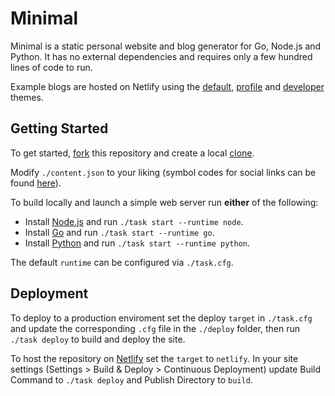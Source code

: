 # Minimal

Minimal is a static personal website and blog generator for Go, Node.js and Python. It has no external dependencies and requires only a few hundred lines of code to run.

Example blogs are hosted on Netlify using the [default](https://lutzroeder.github.io/minimal/default), [profile](https://lutzroeder.github.io/minimal/profile) and [developer](https://lutzroeder.github.io/minimal/developer) themes.

## Getting Started

To get started, [fork](https://help.github.com/articles/fork-a-repo) this repository and create a local [clone](https://help.github.com/articles/cloning-a-repository).

Modify `./content.json` to your liking (symbol codes for social links can be found [here](http://drinchev.github.io/monosocialiconsfont)). 

To build locally and launch a simple web server run **either** of the following: 

* Install [Node.js](https://nodejs.org/en/download) and run `./task start --runtime node`.
* Install [Go](https://golang.org/doc/install) and run `./task start --runtime go`.
* Install [Python](https://www.python.org/downloads/) and run `./task start --runtime python`.

The default `runtime` can be configured via `./task.cfg`.

## Deployment

To deploy to a production enviroment set the deploy `target` in `./task.cfg` and update the corresponding `.cfg` file in the `./deploy` folder, then run `./task deploy` to build and deploy the site.

To host the repository on [Netlify](http://www.netlify.com) set the `target` to `netlify`. In your site settings (Settings > Build & Deploy > Continuous Deployment) update Build Command to `./task deploy` and Publish Directory to `build`.
